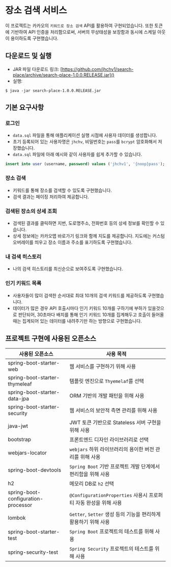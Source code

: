 # 장소 검색 서비스
이 프로젝트는 카카오의 `키워드로 장소 검색` API를 활용하여 구현되었습니다. 또한 토큰에 기반하여 API 인증을 처리함으로써, 서버의 무상태성을 보장함과 동시에 스케일 아웃이 용이하도록 구현했습니다.    

## 다운로드 및 실행
- JAR 파일 다운로드 링크: [https://github.com/jhchv1/search-place/archive/search-place-1.0.0.RELEASE.jar]()
- 실행:
```
$ java -jar search-place-1.0.0.RELEASE.jar
```

## 기본 요구사항
### 로그인
- `data.sql` 파일을 통해 애플리케이션 실행 시점에 사용자 데이터를 생성합니다.
- 초기 등록되어 있는 사용자명은 `jhchv`, 비밀번호는 `pass`를 `bcrypt` 암호화해서 저장했습니다.
- `data.sql` 파일에 아래 예시와 같이 사용자를 쉽게 추가할 수 있습니다.
```sql
insert into user (username, password) values ('jhchv1', '{noop}pass');
```

### 장소 검색
- 키워드를 통해 장소를 검색할 수 있도록 구현했습니다.
- 검색 결과는 페이징 처리하여 제공합니다.

### 검색된 장소의 상세 조회
- 검색된 결과를 클릭하면 지번, 도로명주소, 전화번호 등의 상세 정보를 확인할 수 있습니다.
- 상세 정보에는 카카오맵 바로가기 링크와 함께 지도를 제공합니다. 지도에는 커스텀 오버레이를 띄우고 장소 이름과 주소를 표기하도록 구현했습니다.

### 내 검색 히스토리
- 나의 검색 히스토리를 최신순으로 보여주도록 구현했습니다.

### 인기 키워드 목록
- 사용자들이 많이 검색한 순서대로 최대 10개의 검색 키워드를 제공하도록 구현했습니다.
- 데이터가 많은 경우 API 호출시마다 인기 키워드 10개를 구하기에 부하가 있을것으로 판단되어, 30초마다 배치를 통해 인기 키워드 10개를 집계해두고 호출이 들어올때는 집계되어 있는 데이터를 내려주기만 하는 방향으로 구현했습니다.

## 프로젝트 구현에 사용된 오픈소스

| 사용된 오픈소스                     | 사용 목적 |
|-------------------------------------|-----------|
| spring-boot-starter-web             | 웹 서비스를 구현하기 위해 사용 |
| spring-boot-starter-thymeleaf       | 템플릿 엔진으로 `Thyemelaf`를 선택 |
| spring-boot-starter-data-jpa        | ORM 기반의 개발 패턴을 위해 사용 |
| spring-boot-starter-security        | 웹 서비스의 보안적 측면 관리를 위해 사용 |
| java-jwt                            | JWT 토큰 기반으로 Stateless 서버 구현을 위해 사용 |
| bootstrap                           | 프론트엔드 디자인 라이브러리로 선택 |
| webjars-locator                     | `webjars` 하위 라이브러리의 용이한 버전 관리를 위해 사용 |
| spring-boot-devtools                | `Spring Boot` 기반 프로젝트 개발 단계에서 편리함을 위해 사용 |
| h2                                  | 메모리 DB로 `h2` 선택 |
| spring-boot-configuration-processor | `@ConfigurationProperties` 사용시 프로퍼티 자동 완성을 위해 사용 |
| lombok                              | `Getter`, `Setter` 생성 등의 기능을 편리하게 활용하기 위해 사용 |
| spring-boot-starter-test            | `Spring Boot` 프로젝트의 테스트를 위해 사용 |
| spring-security-test                | `Spring Security` 프로젝트의 테스트를 위해 사용 |
